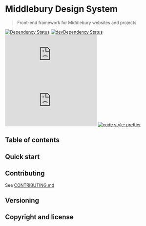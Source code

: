 # Middlebury Design System
> Front-end framework for Middlebury websites and projects

<!-- [![Build Status](https://img.shields.io/travis/middlebury/middlebury-design-system/master.svg)](https://travis-ci.org/middlebury/middlebury-design-system) -->
<!-- [![npm version](https://img.shields.io/npm/v/middlebury-design-system.svg)](https://www.npmjs.com/package/middlebury-design-system) -->
[![Dependency Status](https://img.shields.io/david/peer/middlebury/middlebury-design-system.svg)](https://david-dm.org/middlebury/middlebury-design-system)
[![devDependency Status](https://img.shields.io/david/dev/middlebury/middlebury-design-system.svg)](https://david-dm.org/middlebury/middlebury-design-system?type=dev)
[![CSS gzip size](http://img.badgesize.io/middlebury/middlebury-design-system/dist/css/mds.min.css?compression=gzip&label=CSS+gzip+size)](https://github.com/middlebury/middlebury-design-system/tree/master/dist/css/mds.min.css)
[![JS gzip size](http://img.badgesize.io/middlebury/middlebury-design-system/dist/js/mds.min.js?compression=gzip&label=JS+gzip+size)](https://github.com/middlebury/middlebury-design-system/tree/master/dist/js/mds.min.js)
[![code style: prettier](https://img.shields.io/badge/code_style-prettier-ff69b4.svg?style=flat-square)](https://github.com/prettier/prettier)


## Table of contents
## Quick start

## Contributing

See [CONTRIBUTING.md]('./CONTRIBUTING.md)

## Versioning

## Copyright and license
